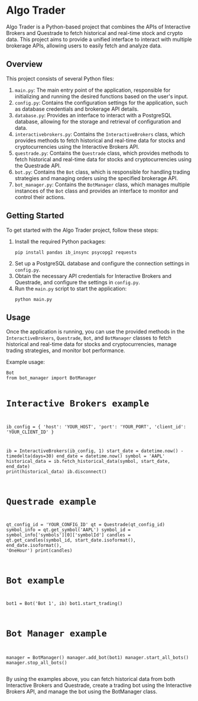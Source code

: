 <!DOCTYPE html>
<html lang="en">
<head>
    <meta charset="UTF-8">
    <meta name="viewport" content="width=device-width, initial-scale=1.0">
    <title>Algo Trader</title>
</head>
<body>
    <h1>Algo Trader</h1>
    <p>Algo Trader is a Python-based project that combines the APIs of Interactive Brokers and Questrade to fetch
        historical and real-time stock and crypto data. This project aims to provide a unified interface to interact
        with multiple brokerage APIs, allowing users to easily fetch and analyze data.</p>
    <h2>Overview</h2>
    <p>This project consists of several Python files:</p>
    <ol>
        <li><code>main.py</code>: The main entry point of the application, responsible for initializing and running the
            desired functions based on the user's input.</li>
        <li><code>config.py</code>: Contains the configuration settings for the application, such as database
            credentials and brokerage API details.</li>
        <li><code>database.py</code>: Provides an interface to interact with a PostgreSQL database, allowing for the
            storage and retrieval of configuration and data.</li>
        <li><code>interactivebrokers.py</code>: Contains the <code>InteractiveBrokers</code> class, which provides
            methods to fetch historical and real-time data for stocks and cryptocurrencies using the Interactive
            Brokers API.</li>
        <li><code>questrade.py</code>: Contains the <code>Questrade</code> class, which provides methods to fetch
            historical and real-time data for stocks and cryptocurrencies using the Questrade API.</li>
        <li><code>bot.py</code>: Contains the <code>Bot</code> class, which is responsible for handling trading
            strategies and managing orders using the specified brokerage API.</li>
        <li><code>bot_manager.py</code>: Contains the <code>BotManager</code> class, which manages multiple instances
            of the <code>Bot</code> class and provides an interface to monitor and control their actions.</li>
    </ol>
    <h2>Getting Started</h2>
    <p>To get started with the Algo Trader project, follow these steps:</p>
    <ol>
        <li>Install the required Python packages:
            <pre><code>pip install pandas ib_insync psycopg2 requests</code></pre>
        </li>
        <li>Set up a PostgreSQL database and configure the connection settings in <code>config.py</code>.</li>
        <li>Obtain the necessary API credentials for Interactive Brokers and Questrade, and configure the settings in
            <code>config.py</code>.</li>
        <li>Run the <code>main.py</code> script to start the application:
            <pre><code>python main.py</code></pre>
        </li>
    </ol>
    <h2>Usage</h2>
    <p>Once the application is running, you can use the provided methods in the <code>InteractiveBrokers</code>,
        <code>Questrade</code>, <code>Bot</code>, and <code>BotManager</code> classes to fetch historical and real-time
        data for stocks and cryptocurrencies, manage trading strategies, and monitor bot performance.</p>
    <p>Example usage:</p>
    <pre><code>Bot
from bot_manager import BotManager

# Interactive Brokers example
ib_config = {
    'host': 'YOUR_HOST',
    'port': 'YOUR_PORT',
    'client_id': 'YOUR_CLIENT_ID'
}

ib = InteractiveBrokers(ib_config, 1)
start_date = datetime.now() - timedelta(days=30)
end_date = datetime.now()
symbol = 'AAPL'
historical_data = ib.fetch_historical_data(symbol, start_date, end_date)
print(historical_data)
ib.disconnect()

# Questrade example
qt_config_id = 'YOUR_CONFIG_ID'
qt = Questrade(qt_config_id)
symbol_info = qt.get_symbol('AAPL')
symbol_id = symbol_info['symbols'][0]['symbolId']
candles = qt.get_candles(symbol_id, start_date.isoformat(), end_date.isoformat(), 'OneHour')
print(candles)

# Bot example
bot1 = Bot('Bot 1', ib)
bot1.start_trading()

# Bot Manager example
manager = BotManager()
manager.add_bot(bot1)
manager.start_all_bots()
manager.stop_all_bots()
</code></pre>
<p>By using the examples above, you can fetch historical data from both Interactive Brokers and Questrade, create a trading bot using the Interactive Brokers API, and manage the bot using the BotManager class.</p>
</body>
</html>
